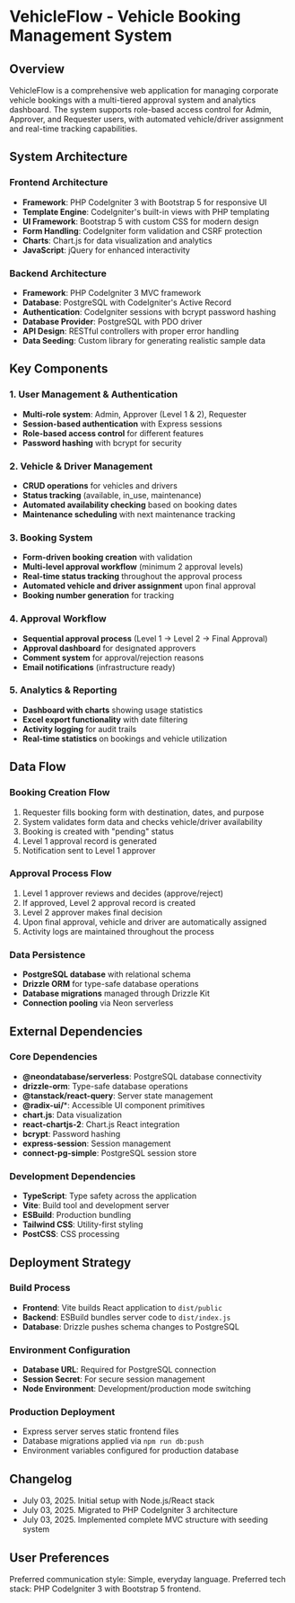 # VehicleFlow - Vehicle Booking Management System

## Overview

VehicleFlow is a comprehensive web application for managing corporate vehicle bookings with a multi-tiered approval system and analytics dashboard. The system supports role-based access control for Admin, Approver, and Requester users, with automated vehicle/driver assignment and real-time tracking capabilities.

## System Architecture

### Frontend Architecture
- **Framework**: PHP CodeIgniter 3 with Bootstrap 5 for responsive UI
- **Template Engine**: CodeIgniter's built-in views with PHP templating
- **UI Framework**: Bootstrap 5 with custom CSS for modern design
- **Form Handling**: CodeIgniter form validation and CSRF protection
- **Charts**: Chart.js for data visualization and analytics
- **JavaScript**: jQuery for enhanced interactivity

### Backend Architecture
- **Framework**: PHP CodeIgniter 3 MVC framework
- **Database**: PostgreSQL with CodeIgniter's Active Record
- **Authentication**: CodeIgniter sessions with bcrypt password hashing
- **Database Provider**: PostgreSQL with PDO driver
- **API Design**: RESTful controllers with proper error handling
- **Data Seeding**: Custom library for generating realistic sample data

## Key Components

### 1. User Management & Authentication
- **Multi-role system**: Admin, Approver (Level 1 & 2), Requester
- **Session-based authentication** with Express sessions
- **Role-based access control** for different features
- **Password hashing** with bcrypt for security

### 2. Vehicle & Driver Management
- **CRUD operations** for vehicles and drivers
- **Status tracking** (available, in_use, maintenance)
- **Automated availability checking** based on booking dates
- **Maintenance scheduling** with next maintenance tracking

### 3. Booking System
- **Form-driven booking creation** with validation
- **Multi-level approval workflow** (minimum 2 approval levels)
- **Real-time status tracking** throughout the approval process
- **Automated vehicle and driver assignment** upon final approval
- **Booking number generation** for tracking

### 4. Approval Workflow
- **Sequential approval process** (Level 1 → Level 2 → Final Approval)
- **Approval dashboard** for designated approvers
- **Comment system** for approval/rejection reasons
- **Email notifications** (infrastructure ready)

### 5. Analytics & Reporting
- **Dashboard with charts** showing usage statistics
- **Excel export functionality** with date filtering
- **Activity logging** for audit trails
- **Real-time statistics** on bookings and vehicle utilization

## Data Flow

### Booking Creation Flow
1. Requester fills booking form with destination, dates, and purpose
2. System validates form data and checks vehicle/driver availability
3. Booking is created with "pending" status
4. Level 1 approval record is generated
5. Notification sent to Level 1 approver

### Approval Process Flow
1. Level 1 approver reviews and decides (approve/reject)
2. If approved, Level 2 approval record is created
3. Level 2 approver makes final decision
4. Upon final approval, vehicle and driver are automatically assigned
5. Activity logs are maintained throughout the process

### Data Persistence
- **PostgreSQL database** with relational schema
- **Drizzle ORM** for type-safe database operations
- **Database migrations** managed through Drizzle Kit
- **Connection pooling** via Neon serverless

## External Dependencies

### Core Dependencies
- **@neondatabase/serverless**: PostgreSQL database connectivity
- **drizzle-orm**: Type-safe database operations
- **@tanstack/react-query**: Server state management
- **@radix-ui/***: Accessible UI component primitives
- **chart.js**: Data visualization
- **react-chartjs-2**: Chart.js React integration
- **bcrypt**: Password hashing
- **express-session**: Session management
- **connect-pg-simple**: PostgreSQL session store

### Development Dependencies
- **TypeScript**: Type safety across the application
- **Vite**: Build tool and development server
- **ESBuild**: Production bundling
- **Tailwind CSS**: Utility-first styling
- **PostCSS**: CSS processing

## Deployment Strategy

### Build Process
- **Frontend**: Vite builds React application to `dist/public`
- **Backend**: ESBuild bundles server code to `dist/index.js`
- **Database**: Drizzle pushes schema changes to PostgreSQL

### Environment Configuration
- **Database URL**: Required for PostgreSQL connection
- **Session Secret**: For secure session management
- **Node Environment**: Development/production mode switching

### Production Deployment
- Express server serves static frontend files
- Database migrations applied via `npm run db:push`
- Environment variables configured for production database

## Changelog
- July 03, 2025. Initial setup with Node.js/React stack
- July 03, 2025. Migrated to PHP CodeIgniter 3 architecture
- July 03, 2025. Implemented complete MVC structure with seeding system

## User Preferences
Preferred communication style: Simple, everyday language.
Preferred tech stack: PHP CodeIgniter 3 with Bootstrap 5 frontend.